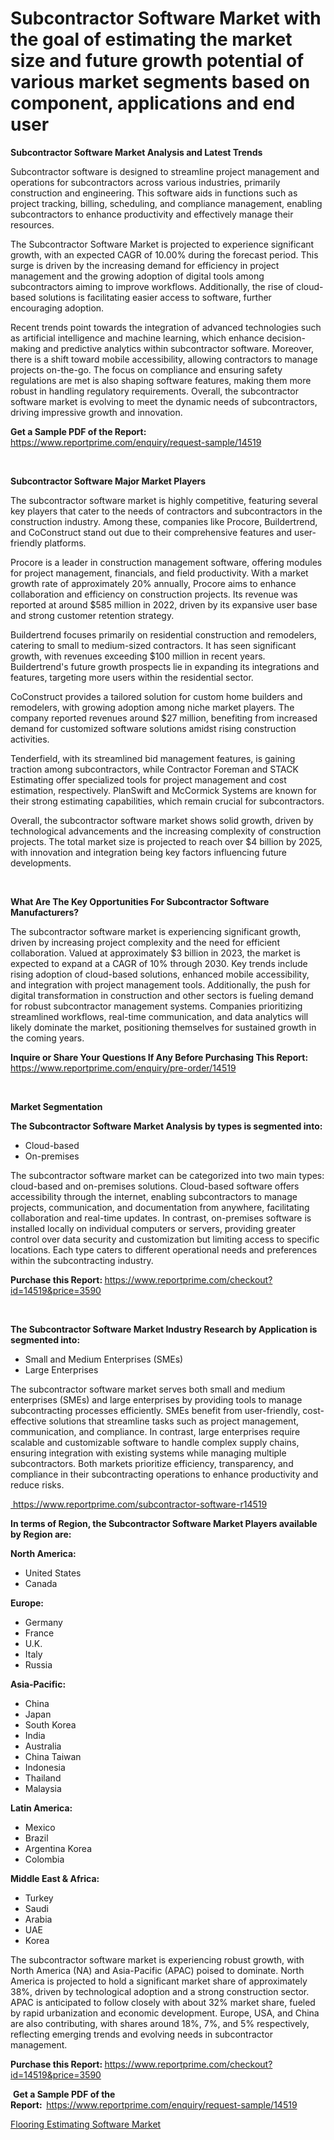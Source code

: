 <p><h1>Subcontractor Software Market with the goal of estimating the market size and future growth potential of various market segments based on component, applications and end user</h1></p><p><strong>Subcontractor Software Market Analysis and Latest Trends</strong></p>
<p><p>Subcontractor software is designed to streamline project management and operations for subcontractors across various industries, primarily construction and engineering. This software aids in functions such as project tracking, billing, scheduling, and compliance management, enabling subcontractors to enhance productivity and effectively manage their resources.</p><p>The Subcontractor Software Market is projected to experience significant growth, with an expected CAGR of 10.00% during the forecast period. This surge is driven by the increasing demand for efficiency in project management and the growing adoption of digital tools among subcontractors aiming to improve workflows. Additionally, the rise of cloud-based solutions is facilitating easier access to software, further encouraging adoption.</p><p>Recent trends point towards the integration of advanced technologies such as artificial intelligence and machine learning, which enhance decision-making and predictive analytics within subcontractor software. Moreover, there is a shift toward mobile accessibility, allowing contractors to manage projects on-the-go. The focus on compliance and ensuring safety regulations are met is also shaping software features, making them more robust in handling regulatory requirements. Overall, the subcontractor software market is evolving to meet the dynamic needs of subcontractors, driving impressive growth and innovation.</p></p>
<p><strong>Get a Sample PDF of the Report:&nbsp;</strong> <a href="https://www.reportprime.com/enquiry/request-sample/14519?utm_campaign=2335&utm_medium=2&utm_source=Github&utm_content=ia&utm_term=20032025&utm_id=subcontractor-software">https://www.reportprime.com/enquiry/request-sample/14519</a></p>
<p>&nbsp;</p>
<p><strong>Subcontractor Software Major Market Players</strong></p>
<p><p>The subcontractor software market is highly competitive, featuring several key players that cater to the needs of contractors and subcontractors in the construction industry. Among these, companies like Procore, Buildertrend, and CoConstruct stand out due to their comprehensive features and user-friendly platforms.</p><p>Procore is a leader in construction management software, offering modules for project management, financials, and field productivity. With a market growth rate of approximately 20% annually, Procore aims to enhance collaboration and efficiency on construction projects. Its revenue was reported at around $585 million in 2022, driven by its expansive user base and strong customer retention strategy.</p><p>Buildertrend focuses primarily on residential construction and remodelers, catering to small to medium-sized contractors. It has seen significant growth, with revenues exceeding $100 million in recent years. Buildertrend's future growth prospects lie in expanding its integrations and features, targeting more users within the residential sector.</p><p>CoConstruct provides a tailored solution for custom home builders and remodelers, with growing adoption among niche market players. The company reported revenues around $27 million, benefiting from increased demand for customized software solutions amidst rising construction activities.</p><p>Tenderfield, with its streamlined bid management features, is gaining traction among subcontractors, while Contractor Foreman and STACK Estimating offer specialized tools for project management and cost estimation, respectively. PlanSwift and McCormick Systems are known for their strong estimating capabilities, which remain crucial for subcontractors.</p><p>Overall, the subcontractor software market shows solid growth, driven by technological advancements and the increasing complexity of construction projects. The total market size is projected to reach over $4 billion by 2025, with innovation and integration being key factors influencing future developments.</p></p>
<p>&nbsp;</p>
<p><strong>What Are The Key Opportunities For Subcontractor Software Manufacturers?</strong></p>
<p><p>The subcontractor software market is experiencing significant growth, driven by increasing project complexity and the need for efficient collaboration. Valued at approximately $3 billion in 2023, the market is expected to expand at a CAGR of 10% through 2030. Key trends include rising adoption of cloud-based solutions, enhanced mobile accessibility, and integration with project management tools. Additionally, the push for digital transformation in construction and other sectors is fueling demand for robust subcontractor management systems. Companies prioritizing streamlined workflows, real-time communication, and data analytics will likely dominate the market, positioning themselves for sustained growth in the coming years.</p></p>
<p><strong>Inquire or Share Your Questions If Any Before Purchasing This Report:</strong> <a href="https://www.reportprime.com/enquiry/pre-order/14519?utm_campaign=2335&utm_medium=2&utm_source=Github&utm_content=ia&utm_term=20032025&utm_id=subcontractor-software">https://www.reportprime.com/enquiry/pre-order/14519</a></p>
<p>&nbsp;</p>
<p><strong>Market Segmentation</strong></p>
<p><strong>The Subcontractor Software Market Analysis by types is segmented into:</strong></p>
<p><ul><li>Cloud-based</li><li>On-premises</li></ul></p>
<p><p>The subcontractor software market can be categorized into two main types: cloud-based and on-premises solutions. Cloud-based software offers accessibility through the internet, enabling subcontractors to manage projects, communication, and documentation from anywhere, facilitating collaboration and real-time updates. In contrast, on-premises software is installed locally on individual computers or servers, providing greater control over data security and customization but limiting access to specific locations. Each type caters to different operational needs and preferences within the subcontracting industry.</p></p>
<p><strong>Purchase this Report:&nbsp;</strong><a href="https://www.reportprime.com/checkout?id=14519&price=3590&utm_campaign=2335&utm_medium=2&utm_source=Github&utm_content=ia&utm_term=20032025&utm_id=subcontractor-software">https://www.reportprime.com/checkout?id=14519&price=3590</a></p>
<p>&nbsp;</p>
<p><strong>The Subcontractor Software Market Industry Research by Application is segmented into:</strong></p>
<p><ul><li>Small and Medium Enterprises (SMEs)</li><li>Large Enterprises</li></ul></p>
<p><p>The subcontractor software market serves both small and medium enterprises (SMEs) and large enterprises by providing tools to manage subcontracting processes efficiently. SMEs benefit from user-friendly, cost-effective solutions that streamline tasks such as project management, communication, and compliance. In contrast, large enterprises require scalable and customizable software to handle complex supply chains, ensuring integration with existing systems while managing multiple subcontractors. Both markets prioritize efficiency, transparency, and compliance in their subcontracting operations to enhance productivity and reduce risks.</p></p>
<p><a href="https://www.reportprime.com/subcontractor-software-r14519?utm_campaign=2335&utm_medium=2&utm_source=Github&utm_content=ia&utm_term=20032025&utm_id=subcontractor-software">&nbsp;https://www.reportprime.com/subcontractor-software-r14519</a></p>
<p><strong>In terms of Region, the Subcontractor Software Market Players available by Region are:</strong></p>
<p>
    <p> <strong> North America: </strong>
        <ul>
            <li>United States</li>
            <li>Canada</li>
        </ul>
        </p> 
    <p> <strong> Europe: </strong>
        <ul>
            <li>Germany</li>
            <li>France</li>
            <li>U.K.</li>
            <li>Italy</li>
            <li>Russia</li>
        </ul>
        </p> 
    <p> <strong> Asia-Pacific: </strong>
        <ul>
            <li>China</li>
            <li>Japan</li>
            <li>South Korea</li>
            <li>India</li>
            <li>Australia</li>
            <li>China Taiwan</li>
            <li>Indonesia</li>
            <li>Thailand</li>
            <li>Malaysia</li>
        </ul>
        </p> 
    <p> <strong> Latin America: </strong>
        <ul>
            <li>Mexico</li>
            <li>Brazil</li>
            <li>Argentina Korea</li>
            <li>Colombia</li>
        </ul>
        </p> 
    <p> <strong> Middle East & Africa: </strong>
        <ul>
            <li>Turkey</li>
            <li>Saudi</li>
            <li>Arabia</li>
            <li>UAE</li>
            <li>Korea</li>
        </ul>
    </p>
    </p>
<p><p>The subcontractor software market is experiencing robust growth, with North America (NA) and Asia-Pacific (APAC) poised to dominate. North America is projected to hold a significant market share of approximately 38%, driven by technological adoption and a strong construction sector. APAC is anticipated to follow closely with about 32% market share, fueled by rapid urbanization and economic development. Europe, USA, and China are also contributing, with shares around 18%, 7%, and 5% respectively, reflecting emerging trends and evolving needs in subcontractor management.</p></p>
<p><strong>Purchase this Report: </strong><a href="https://www.reportprime.com/checkout?id=14519&price=3590&utm_campaign=2335&utm_medium=2&utm_source=Github&utm_content=ia&utm_term=20032025&utm_id=subcontractor-software">https://www.reportprime.com/checkout?id=14519&price=3590</a></p>
<p>&nbsp;<strong>Get a Sample PDF of the Report:&nbsp;&nbsp;</strong><a href="https://www.reportprime.com/enquiry/request-sample/14519?utm_campaign=2335&utm_medium=2&utm_source=Github&utm_content=ia&utm_term=20032025&utm_id=subcontractor-software">https://www.reportprime.com/enquiry/request-sample/14519</a></p>
<p><strong></strong></p>
<p><p><a href="https://github.com/jerhoskinson197676/Market-Research-Report-List-1/blob/main/flooring-estimating-software-market.md?utm_campaign=2335&utm_medium=2&utm_source=Github&utm_content=ia&utm_term=20032025&utm_id=subcontractor-software">Flooring Estimating Software Market</a></p></p>